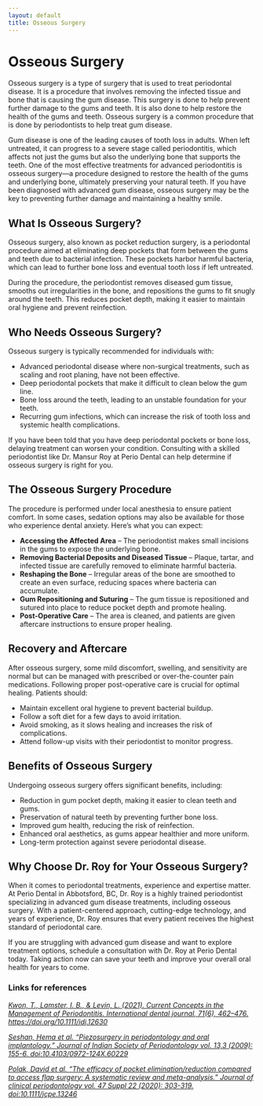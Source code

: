 ```yaml
---
layout: default
title: Osseous Surgery
---
```


<h1>Osseous Surgery</h1>

<p>Osseous surgery is a type of surgery that is used to treat periodontal disease. It is a procedure that involves removing the infected tissue and bone that is causing the gum disease. This surgery is done to help prevent further damage to the gums and teeth. It is also done to help restore the health of the gums and teeth. Osseous surgery is a common procedure that is done by periodontists to help treat gum disease.</p>

<p>Gum disease is one of the leading causes of tooth loss in adults. When left untreated, it can progress to a severe stage called periodontitis, which affects not just the gums but also the underlying bone that supports the teeth. One of the most effective treatments for advanced periodontitis is osseous surgery—a procedure designed to restore the health of the gums and underlying bone, ultimately preserving your natural teeth. If you have been diagnosed with advanced gum disease, osseous surgery may be the key to preventing further damage and maintaining a healthy smile.</p>

<h2>What Is Osseous Surgery?</h2>

<p>Osseous surgery, also known as pocket reduction surgery, is a periodontal procedure aimed at eliminating deep pockets that form between the gums and teeth due to bacterial infection. These pockets harbor harmful bacteria, which can lead to further bone loss and eventual tooth loss if left untreated.</p>

<p>During the procedure, the periodontist removes diseased gum tissue, smooths out irregularities in the bone, and repositions the gums to fit snugly around the teeth. This reduces pocket depth, making it easier to maintain oral hygiene and prevent reinfection.</p>

<h2>Who Needs Osseous Surgery?</h2>

<p>Osseous surgery is typically recommended for individuals with:</p>

<ul>
    <li>Advanced periodontal disease where non-surgical treatments, such as scaling and root planing, have not been effective.</li>
    <li>Deep periodontal pockets that make it difficult to clean below the gum line.</li>
    <li>Bone loss around the teeth, leading to an unstable foundation for your teeth.</li>
    <li>Recurring gum infections, which can increase the risk of tooth loss and systemic health complications.</li>
</ul>

<p>If you have been told that you have deep periodontal pockets or bone loss, delaying treatment can worsen your condition. Consulting with a skilled periodontist like Dr. Mansur Roy at Perio Dental can help determine if osseous surgery is right for you.</p>

<h2>The Osseous Surgery Procedure</h2>

<p>The procedure is performed under local anesthesia to ensure patient comfort. In some cases, sedation options may also be available for those who experience dental anxiety. Here’s what you can expect:</p>

<ul>
    <li><strong>Accessing the Affected Area</strong> – The periodontist makes small incisions in the gums to expose the underlying bone.</li>
    <li><strong>Removing Bacterial Deposits and Diseased Tissue</strong> – Plaque, tartar, and infected tissue are carefully removed to eliminate harmful bacteria.</li>
    <li><strong>Reshaping the Bone</strong> – Irregular areas of the bone are smoothed to create an even surface, reducing spaces where bacteria can accumulate.</li>
    <li><strong>Gum Repositioning and Suturing</strong> – The gum tissue is repositioned and sutured into place to reduce pocket depth and promote healing.</li>
    <li><strong>Post-Operative Care</strong> – The area is cleaned, and patients are given aftercare instructions to ensure proper healing.</li>
</ul>

<h2>Recovery and Aftercare</h2>

<p>After osseous surgery, some mild discomfort, swelling, and sensitivity are normal but can be managed with prescribed or over-the-counter pain medications. Following proper post-operative care is crucial for optimal healing. Patients should:</p>

<ul>
    <li>Maintain excellent oral hygiene to prevent bacterial buildup.</li>
    <li>Follow a soft diet for a few days to avoid irritation.</li>
    <li>Avoid smoking, as it slows healing and increases the risk of complications.</li>
    <li>Attend follow-up visits with their periodontist to monitor progress.</li>
</ul>

<h2>Benefits of Osseous Surgery</h2>

<p>Undergoing osseous surgery offers significant benefits, including:</p>

<ul>
    <li>Reduction in gum pocket depth, making it easier to clean teeth and gums.</li>
    <li>Preservation of natural teeth by preventing further bone loss.</li>
    <li>Improved gum health, reducing the risk of reinfection.</li>
    <li>Enhanced oral aesthetics, as gums appear healthier and more uniform.</li>
    <li>Long-term protection against severe periodontal disease.</li>
</ul>

<h2>Why Choose Dr. Roy for Your Osseous Surgery?</h2>

<p>When it comes to periodontal treatments, experience and expertise matter. At Perio Dental in Abbotsford, BC, Dr. Roy is a highly trained periodontist specializing in advanced gum disease treatments, including osseous surgery. With a patient-centered approach, cutting-edge technology, and years of experience, Dr. Roy ensures that every patient receives the highest standard of periodontal care.</p>

<p>If you are struggling with advanced gum disease and want to explore treatment options, schedule a consultation with Dr. Roy at Perio Dental today. Taking action now can save your teeth and improve your overall oral health for years to come.</p>

<h3>Links for references</h3>
<p><i><a href="https://pmc.ncbi.nlm.nih.gov/articles/PMC9275292" target="_blank" rel="noreferrer noopener">Kwon, T., Lamster, I. B., & Levin, L. (2021). Current Concepts in the Management of Periodontitis. International dental journal, 71(6), 462–476. https://doi.org/10.1111/idj.12630</a></i></p>

<p><i><a href="https://pmc.ncbi.nlm.nih.gov/articles/PMC2848787/" target="_blank" rel="noreferrer noopener">Seshan, Hema et al. “Piezosurgery in periodontology and oral implantology.” Journal of Indian Society of Periodontology vol. 13,3 (2009): 155-6. doi:10.4103/0972-124X.60229</a></i></p>

<p><i><a href="https://pubmed.ncbi.nlm.nih.gov/31912516/" target="_blank" rel="noreferrer noopener">Polak, David et al. “The efficacy of pocket elimination/reduction compared to access flap surgery: A systematic review and meta-analysis.” Journal of clinical periodontology vol. 47 Suppl 22 (2020): 303-319. doi:10.1111/jcpe.13246</a></i></p>